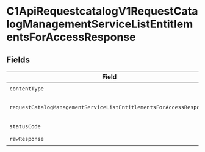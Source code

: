 # C1ApiRequestcatalogV1RequestCatalogManagementServiceListEntitlementsForAccessResponse


## Fields

| Field                                                                                                                                                                     | Type                                                                                                                                                                      | Required                                                                                                                                                                  | Description                                                                                                                                                               |
| ------------------------------------------------------------------------------------------------------------------------------------------------------------------------- | ------------------------------------------------------------------------------------------------------------------------------------------------------------------------- | ------------------------------------------------------------------------------------------------------------------------------------------------------------------------- | ------------------------------------------------------------------------------------------------------------------------------------------------------------------------- |
| `contentType`                                                                                                                                                             | *string*                                                                                                                                                                  | :heavy_check_mark:                                                                                                                                                        | HTTP response content type for this operation                                                                                                                             |
| `requestCatalogManagementServiceListEntitlementsForAccessResponse`                                                                                                        | [shared.RequestCatalogManagementServiceListEntitlementsForAccessResponse](../../../sdk/models/shared/requestcatalogmanagementservicelistentitlementsforaccessresponse.md) | :heavy_minus_sign:                                                                                                                                                        | The RequestCatalogManagementServiceListEntitlementsForAccessResponse message contains a list of results and a nextPageToken if applicable.                                |
| `statusCode`                                                                                                                                                              | *number*                                                                                                                                                                  | :heavy_check_mark:                                                                                                                                                        | HTTP response status code for this operation                                                                                                                              |
| `rawResponse`                                                                                                                                                             | [Response](https://developer.mozilla.org/en-US/docs/Web/API/Response)                                                                                                     | :heavy_check_mark:                                                                                                                                                        | Raw HTTP response; suitable for custom response parsing                                                                                                                   |